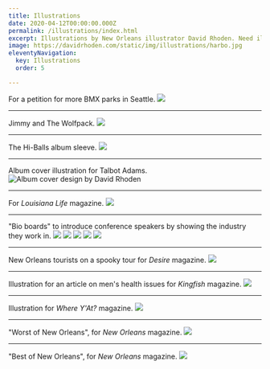 ```yaml
---
title: Illustrations
date: 2020-04-12T00:00:00.000Z
permalink: /illustrations/index.html
excerpt: Illustrations by New Orleans illustrator David Rhoden. Need illustration in New Orleans? Contact me.
image: https://davidrhoden.com/static/img/illustrations/harbo.jpg
eleventyNavigation:
  key: Illustrations 
  order: 5

---
```


For a petition for more BMX parks in Seattle.
![](/static/img/illustrations/harbo.jpg?nf_resize=fit&w=640)

---

Jimmy and The Wolfpack.
![](/static/img/illustrations/jandtwpilloonly.jpg?nf_resize=fit&w=640)

---

The Hi-Balls album sleeve.
![](/static/img/illustrations/coverLoveMusic.jpg?nf_resize=fit&w=640)

---

Album cover illustration for Talbot Adams.
![Album cover design by David Rhoden](/static/img/designs/TalbotAdamsAlbum.jpg)

---

For _Louisiana Life_ magazine.
![](/static/img/illustrations/cars.jpg?nf_resize=fit&w=640)

<!-- Cover of _Where Y'At?_ magazine. -->
<!-- ![](/static/img/illustrations/cover605.jpg?nf_resize=fit&w=640) -->

<!-- Poster for a speech by the mayor of Portland, Oregon.
![](/static/img/illustrations/Posterv3.jpg?nf_resize=fit&w=640) -->

---

"Bio boards" to introduce conference speakers by showing the industry they work in.
![](/static/img/illustrations/byrne.jpg?nf_resize=fit&w=640)
![](/static/img/illustrations/espn.jpg?nf_resize=fit&w=640)
![](/static/img/illustrations/gillette.jpg?nf_resize=fit&w=640)
![](/static/img/illustrations/narayandas.jpg?nf_resize=fit&w=640)
![](/static/img/illustrations/wwf.jpg?nf_resize=fit&w=640)

---

New Orleans tourists on a spooky tour for _Desire_ magazine.
![](/static/img/illustrations/touristsbig.jpg?nf_resize=fit&w=640)

---

Illustration for an article on men's health issues for _Kingfish_ magazine.
![](/static/img/illustrations/pencilheart.jpg?nf_resize=fit&w=640)

---

Illustration for _Where Y'At?_ magazine.
![](/static/img/illustrations/whereyat-cover-may-2004-1600.jpg?nf_resize=fit&w=640)

---

"Worst of New Orleans", for _New Orleans_ magazine.
![](/static/img/illustrations/baggyfinal.jpg?nf_resize=fit&w=640)

---

"Best of New Orleans", for _New Orleans_ magazine.
![](/static/img/illustrations/stloufinal.jpg?nf_resize=fit&w=640)


